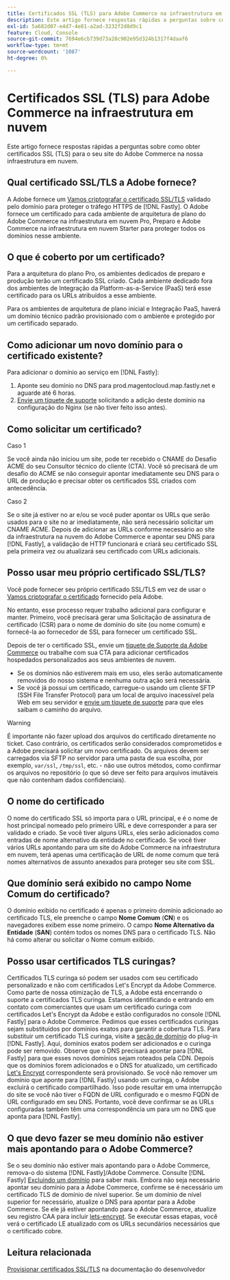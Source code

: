 ```yaml
---
title: Certificados SSL (TLS) para Adobe Commerce na infraestrutura em nuvem
description: Este artigo fornece respostas rápidas a perguntas sobre como obter certificados SSL (TLS) para o seu site do Adobe Commerce na nossa infraestrutura em nuvem.
exl-id: 5a682d07-e4d7-4e81-a2ad-3232f2d8d9c1
feature: Cloud, Console
source-git-commit: 7694e6cb739d73a28c902e95d324b1317f4daaf6
workflow-type: tm+mt
source-wordcount: '1087'
ht-degree: 0%

---
```


# Certificados SSL (TLS) para Adobe Commerce na infraestrutura em nuvem

Este artigo fornece respostas rápidas a perguntas sobre como obter certificados SSL (TLS) para o seu site do Adobe Commerce na nossa infraestrutura em nuvem.

## Qual certificado SSL/TLS a Adobe fornece?

A Adobe fornece um [Vamos criptografar o certificado SSL/TLS](https://letsencrypt.org/) validado pelo domínio para proteger o tráfego HTTPS de [!DNL Fastly]. O Adobe fornece um certificado para cada ambiente de arquitetura de plano do Adobe Commerce na infraestrutura em nuvem Pro, Preparo e Adobe Commerce na infraestrutura em nuvem Starter para proteger todos os domínios nesse ambiente.

## O que é coberto por um certificado?

Para a arquitetura do plano Pro, os ambientes dedicados de preparo e produção terão um certificado SSL criado. Cada ambiente dedicado fora dos ambientes de Integração da Platform-as-a-Service (PaaS) terá esse certificado para os URLs atribuídos a esse ambiente.

Para os ambientes de arquitetura de plano inicial e Integração PaaS, haverá um domínio técnico padrão provisionado com o ambiente e protegido por um certificado separado.

## Como adicionar um novo domínio para o certificado existente?

Para adicionar o domínio ao serviço em [!DNL Fastly]:

1. Aponte seu domínio no DNS para prod.magentocloud.map.fastly.net e aguarde até 6 horas.
1. [Envie um tíquete de suporte](/help/help-center-guide/help-center/magento-help-center-user-guide.md#submit-ticket) solicitando a adição deste domínio na configuração do Nginx (se não tiver feito isso antes).

## Como solicitar um certificado?

Caso 1

Se você ainda não iniciou um site, pode ter recebido o CNAME do Desafio ACME do seu Consultor técnico do cliente (CTA). Você só precisará de um desafio do ACME se não conseguir apontar imediatamente seu DNS para o URL de produção e precisar obter os certificados SSL criados com antecedência.

Caso 2

Se o site já estiver no ar e/ou se você puder apontar os URLs que serão usados para o site no ar imediatamente, não será necessário solicitar um CNAME ACME. Depois de adicionar as URLs conforme necessário ao site da infraestrutura na nuvem do Adobe Commerce e apontar seu DNS para [!DNL Fastly], a validação de HTTP funcionará e criará seu certificado SSL pela primeira vez ou atualizará seu certificado com URLs adicionais.

## Posso usar meu próprio certificado SSL/TLS?

Você pode fornecer seu próprio certificado SSL/TLS em vez de usar o [Vamos criptografar o certificado](https://letsencrypt.org/) fornecido pela Adobe.

No entanto, esse processo requer trabalho adicional para configurar e manter. Primeiro, você precisará gerar uma Solicitação de assinatura de certificado (CSR) para o nome de domínio do site (ou nome comum) e fornecê-la ao fornecedor de SSL para fornecer um certificado SSL.

Depois de ter o certificado SSL, envie um [tíquete de Suporte da Adobe Commerce](/help/help-center-guide/help-center/magento-help-center-user-guide.md#submit-ticket) ou trabalhe com sua CTA para adicionar certificados hospedados personalizados aos seus ambientes de nuvem.

* Se os domínios não estiverem mais em uso, eles serão automaticamente removidos do nosso sistema e nenhuma outra ação será necessária.
* Se você já possui um certificado, carregue-o usando um cliente SFTP (SSH File Transfer Protocol) para um local de arquivo inacessível pela Web em seu servidor e [envie um tíquete de suporte](/help/help-center-guide/help-center/magento-help-center-user-guide.md#submit-ticket) para que eles saibam o caminho do arquivo.

>[!WARNING]
>
>É importante não fazer upload dos arquivos do certificado diretamente no ticket. Caso contrário, os certificados serão considerados comprometidos e a Adobe precisará solicitar um novo certificado.
>Os arquivos devem ser carregados via SFTP no servidor para uma pasta de sua escolha, por exemplo, `var/ssl`, `/tmp/ssl`, etc. - não use outros métodos, como confirmar os arquivos no repositório (o que só deve ser feito para arquivos imutáveis que não contenham dados confidenciais).

## O nome do certificado

O nome do certificado SSL só importa para o URL principal, e é o nome de host principal nomeado pelo primeiro URL e deve corresponder a para ser validado e criado. Se você tiver alguns URLs, eles serão adicionados como entradas de nome alternativo da entidade no certificado. Se você tiver vários URLs apontando para um site do Adobe Commerce na infraestrutura em nuvem, terá apenas uma certificação de URL de nome comum que terá nomes alternativos de assunto anexados para proteger seu site com SSL.

## Que domínio será exibido no campo Nome Comum do certificado?

O domínio exibido no certificado é apenas o primeiro domínio adicionado ao certificado TLS, ele preenche o campo **Nome Comum** (**CN**) e os navegadores exibem esse nome primeiro. O campo **Nome Alternativo da Entidade** (**SAN**) contém todos os nomes DNS para o certificado TLS. Não há como alterar ou solicitar o Nome comum exibido.

## Posso usar certificados TLS curingas?

Certificados TLS curinga só podem ser usados com seu certificado personalizado e não com certificados Let&#39;s Encrypt da Adobe Commerce. Como parte de nossa otimização de TLS, a Adobe está encerrando o suporte a certificados TLS curinga. Estamos identificando e entrando em contato com comerciantes que usam um certificado curinga com certificados Let&#39;s Encrypt da Adobe e estão configurados no console [!DNL Fastly] para o Adobe Commerce. Pedimos que esses certificados curingas sejam substituídos por domínios exatos para garantir a cobertura TLS. Para substituir um certificado TLS curinga, visite a [seção de domínio](https://experienceleague.adobe.com/pt-br/docs/commerce-cloud-service/user-guide/cdn/setup-fastly/fastly-custom-cache-configuration#manage-domains) do plug-in [!DNL Fastly]. Aqui, domínios exatos podem ser adicionados e o curinga pode ser removido. Observe que o DNS precisará apontar para [!DNL Fastly] para que esses novos domínios sejam roteados pela CDN. Depois que os domínios forem adicionados e o DNS for atualizado, um certificado [Let&#39;s Encrypt](https://letsencrypt.org/) correspondente será provisionado. Se você não remover um domínio que aponte para [!DNL Fastly] usando um curinga, o Adobe excluirá o certificado compartilhado. Isso pode resultar em uma interrupção do site se você não tiver o FQDN de URL configurado e o mesmo FQDN de URL configurado em seu DNS. Portanto, você deve confirmar se as URLs configuradas também têm uma correspondência um para um no DNS que aponta para [!DNL Fastly].

## O que devo fazer se meu domínio não estiver mais apontando para o Adobe Commerce?

Se o seu domínio não estiver mais apontando para o Adobe Commerce, remova-o do sistema [!DNL Fastly]/Adobe Commerce. Consulte [!DNL Fastly] [Excluindo um domínio](https://docs.fastly.com/en/guides/working-with-domains#deleting-a-domain) para saber mais. Embora não seja necessário apontar seu domínio para a Adobe Commerce, confirme se é necessário um certificado TLS de domínio de nível superior. Se um domínio de nível superior for necessário, atualize o DNS para apontar para a Adobe Commerce. Se ele já estiver apontando para o Adobe Commerce, atualize seu registro CAA para incluir [lets-encrypt](https://letsencrypt.org/). Se executar essas etapas, você verá o certificado LE atualizado com os URLs secundários necessários que o certificado cobre.&#x200B;

## Leitura relacionada

[Provisionar certificados SSL/TLS](https://experienceleague.adobe.com/pt-br/docs/commerce-cloud-service/user-guide/cdn/setup-fastly/fastly-configuration#provision-ssltls-certificates) na documentação do desenvolvedor
